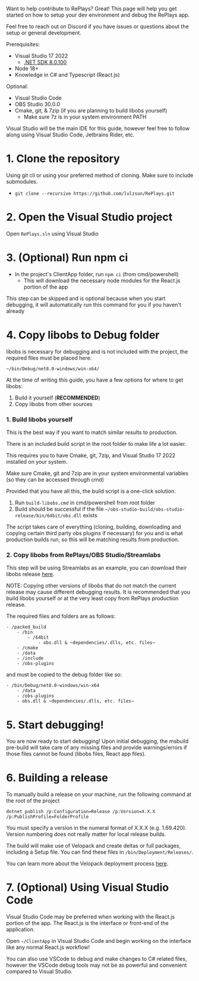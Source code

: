 Want to help contribute to RePlays? Great! This page will help you get started on how to setup your dev environment and debug the RePlays app.

Feel free to reach out on Discord if you have issues or questions about the setup or general development.

Prerequisites:

*   Visual Studio 17 2022
    *   [.NET SDK 8.0.100](https://dotnet.microsoft.com/en-us/download/dotnet/thank-you/sdk-8.0.100-windows-x64-installer)
*   Node 18+
*   Knowledge in C# and Typescript (React.js)

Optional:

*   Visual Studio Code
*   OBS Studio 30.0.0
*   Cmake, git, & 7zip (if you are planning to build libobs yourself)
    *   Make sure 7z is in your system environment PATH

Visual Studio will be the main IDE for this guide, however feel free to follow along using Visual Studio Code, Jetbrains Rider, etc.

# 1. Clone the repository

Using git cli or using your preferred method of cloning. Make sure to include submodules.

*   `git clone --recursive https://github.com/lulzsun/RePlays.git`

# 2. Open the Visual Studio project

Open `RePlays.sln` using Visual Studio

# 3. (Optional) Run npm ci

*   In the project's ClientApp folder, run `npm ci` (from cmd/powershell)
    *   This will download the necessary node modules for the React.js portion of the app

This step can be skipped and is optional because when you start debugging, it will automatically run this command for you if you haven't already

# 4. Copy libobs to Debug folder

libobs is necessary for debugging and is not included with the project, the required files must be placed here:

`~/bin/Debug/net8.0-windows/win-x64/`

At the time of writing this guide, you have a few options for where to get libobs:

1.  Build it yourself (**RECOMMENDED**)
2.  Copy libobs from other sources

### 1. Build libobs yourself

This is the best way if you want to match similar results to production.

There is an included build script in the root folder to make life a lot easier.

This requires you to have Cmake, git, 7zip, and Visual Studio 17 2022 installed on your system.

Make sure Cmake, git and 7zip are in your system environmental variables (so they can be accessed through cmd)

Provided that you have all this, the build script is a one-click solution.

1.  Run `build-libobs.cmd` in cmd/powershell from root folder
2.  Build should be successful if the file `~/obs-studio-build/obs-studio-release/bin/64bit/obs.dll` exists

The script takes care of everything (cloning, building, downloading and copying certain third party obs plugins if necessary) for you and is what production builds run, so this will be matching results from production.

### 2. Copy libobs from RePlays/OBS Studio/Streamlabs

This step will be using Streamlabs as an example, you can download their libobs release [here](https://obsstudios3.streamlabs.com/libobs-windows64-release-27.5.32.7z).

NOTE: Copying other versions of libobs that do not match the current release may cause different debugging results. It is recommended that you build libobs yourself or at the very least copy from RePlays production release.

The required files and folders are as follows:

    - /packed_build
        - /bin
            - /64bit
                - obs.dll & ~dependencies/.dlls, etc. files~
        - /cmake
        - /data
        - /include
        - /obs-plugins

and must be copied to the debug folder like so:

    - /bin/Debug/net8.0-windows/win-x64
        - /data
        - /obs-plugins
        - obs.dll & ~dependencies/.dlls, etc. files~

# 5. Start debugging!

You are now ready to start debugging! Upon initial debugging, the msbuild pre-build will take care of any missing files and provide warnings/errors if those files cannot be found (libobs files, React app files).

# 6. Building a release

To manually build a release on your machine, run the following command at the root of the project

`dotnet publish /p:Configuration=Release /p:Version=X.X.X /p:PublishProfile=FolderProfile`

You must specify a version in the numeral format of X.X.X (e.g. 1.69.420). Version numbering does not really matter for local release builds.

The build will make use of Velopack and create deltas or full packages, including a Setup file. You can find these files in `/bin/Deployment/Releases/`.

You can learn more about the Velopack deployment process [here](https://docs.velopack.io/).

# 7. (Optional) Using Visual Studio Code

Visual Studio Code may be preferred when working with the React.js portion of the app. The React.js is the interface or front-end of the application.

Open `~/ClientApp` in Visual Studio Code and begin working on the interface like any normal React.js workflow!

You can also use VSCode to debug and make changes to C# related files, however the VSCode debug tools may not be as powerful and convenient compared to Visual Studio.
